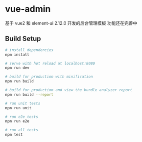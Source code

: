 # vue-admin

基于 vue2 和 element-ui 2.12.0 开发的后台管理模板
功能还在完善中

## Build Setup

``` bash
# install dependencies
npm install

# serve with hot reload at localhost:8080
npm run dev

# build for production with minification
npm run build

# build for production and view the bundle analyzer report
npm run build --report

# run unit tests
npm run unit

# run e2e tests
npm run e2e

# run all tests
npm test
```

